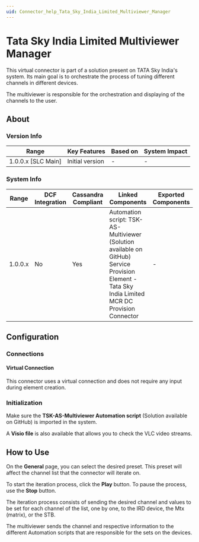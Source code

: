 ```yaml
---
uid: Connector_help_Tata_Sky_India_Limited_Multiviewer_Manager
---
```


# Tata Sky India Limited Multiviewer Manager

This virtual connector is part of a solution present on TATA Sky India's system. Its main goal is to orchestrate the process of tuning different channels in different devices.

The multiviewer is responsible for the orchestration and displaying of the channels to the user.

## About

### Version Info

| **Range**            | **Key Features** | **Based on** | **System Impact** |
|----------------------|------------------|--------------|-------------------|
| 1.0.0.x \[SLC Main\] | Initial version  | \-           | \-                |

### System Info

| **Range** | **DCF Integration** | **Cassandra Compliant** | **Linked Components**                                                                                                                              | **Exported Components** |
|-----------|---------------------|-------------------------|----------------------------------------------------------------------------------------------------------------------------------------------------|-------------------------|
| 1.0.0.x   | No                  | Yes                     | Automation script: TSK-AS-Multiviewer (Solution available on GitHub) Service Provision Element - Tata Sky India Limited MCR DC Provision Connector | \-                      |

## Configuration

### Connections

#### Virtual Connection

This connector uses a virtual connection and does not require any input during element creation.

### Initialization

Make sure the **TSK-AS-Multiviewer Automation script** (Solution available on GitHub) is imported in the system.

A **Visio file** is also available that allows you to check the VLC video streams.

## How to Use

On the **General** page, you can select the desired preset. This preset will affect the channel list that the connector will iterate on.

To start the iteration process, click the **Play** button. To pause the process, use the **Stop** button.

The iteration process consists of sending the desired channel and values to be set for each channel of the list, one by one, to the IRD device, the Mtx (matrix), or the STB.

The multiviewer sends the channel and respective information to the different Automation scripts that are responsible for the sets on the devices.
